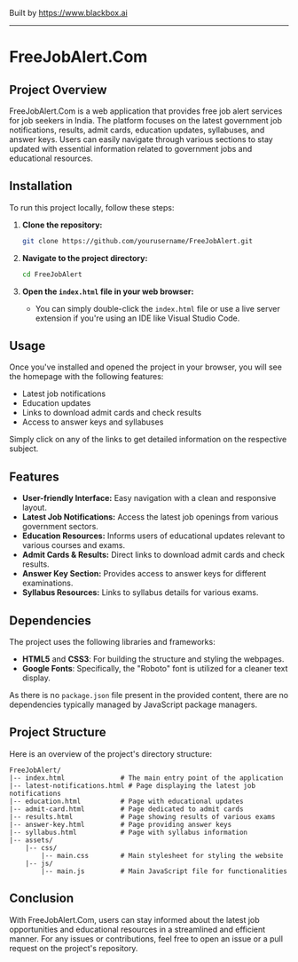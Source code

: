 
Built by https://www.blackbox.ai

---

# FreeJobAlert.Com

## Project Overview

FreeJobAlert.Com is a web application that provides free job alert services for job seekers in India. The platform focuses on the latest government job notifications, results, admit cards, education updates, syllabuses, and answer keys. Users can easily navigate through various sections to stay updated with essential information related to government jobs and educational resources.

## Installation

To run this project locally, follow these steps:

1. **Clone the repository:**
   ```bash
   git clone https://github.com/yourusername/FreeJobAlert.git
   ```
   
2. **Navigate to the project directory:**
   ```bash
   cd FreeJobAlert
   ```

3. **Open the `index.html` file in your web browser:**
   - You can simply double-click the `index.html` file or use a live server extension if you're using an IDE like Visual Studio Code.

## Usage

Once you've installed and opened the project in your browser, you will see the homepage with the following features:
- Latest job notifications
- Education updates
- Links to download admit cards and check results
- Access to answer keys and syllabuses

Simply click on any of the links to get detailed information on the respective subject.

## Features

- **User-friendly Interface:** Easy navigation with a clean and responsive layout.
- **Latest Job Notifications:** Access the latest job openings from various government sectors.
- **Education Resources:** Informs users of educational updates relevant to various courses and exams.
- **Admit Cards & Results:** Direct links to download admit cards and check results.
- **Answer Key Section:** Provides access to answer keys for different examinations.
- **Syllabus Resources:** Links to syllabus details for various exams.

## Dependencies

The project uses the following libraries and frameworks:

- **HTML5** and **CSS3**: For building the structure and styling the webpages.
- **Google Fonts**: Specifically, the "Roboto" font is utilized for a cleaner text display.

As there is no `package.json` file present in the provided content, there are no dependencies typically managed by JavaScript package managers.

## Project Structure

Here is an overview of the project's directory structure:

```
FreeJobAlert/
|-- index.html              # The main entry point of the application
|-- latest-notifications.html # Page displaying the latest job notifications
|-- education.html          # Page with educational updates
|-- admit-card.html         # Page dedicated to admit cards
|-- results.html            # Page showing results of various exams
|-- answer-key.html         # Page providing answer keys
|-- syllabus.html           # Page with syllabus information
|-- assets/
    |-- css/
        |-- main.css        # Main stylesheet for styling the website
    |-- js/
        |-- main.js         # Main JavaScript file for functionalities
```

## Conclusion

With FreeJobAlert.Com, users can stay informed about the latest job opportunities and educational resources in a streamlined and efficient manner. For any issues or contributions, feel free to open an issue or a pull request on the project's repository.